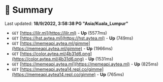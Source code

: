 # 📖 Summary
Last updated: **18/9/2022, 3:58:38 PG "Asia/Kuala_Lumpur"**

- `GET` [https://lilr.ml](https://lilr.ml) - **Up** (5577ms)
- `GET` [https://hst.aytea.ml](https://hst.aytea.ml) - **Up** (749ms)
- `GET` [https://memeapi.aytea.ml/gimme](https://memeapi.aytea.ml/gimme) - **Up** (1966ms)
- `GET` [https://color.aytea.ml/4b31d6.png](https://color.aytea.ml/4b31d6.png) - **Up** (1531ms)
- `GET` [https://memeapi.aytea.ml](https://memeapi.aytea.ml) - **Up** (825ms)
- `GET` [https://memeapi.aytea14.repl.co/gimme](https://memeapi.aytea14.repl.co/gimme) - **Up** (765ms)
